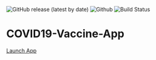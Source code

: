 ![GitHub release (latest by date)](https://img.shields.io/github/v/release/b-kennedy0/COVID19-Vaccine-App)
![Github](https://img.shields.io/github/license/b-kennedy0/COVID19-Vaccine-App)
![Build Status](https://img.shields.io/badge/build-passing-brightgreen)

# COVID19-Vaccine-App
 
[Launch App](https://bradk.co.uk/covid)
